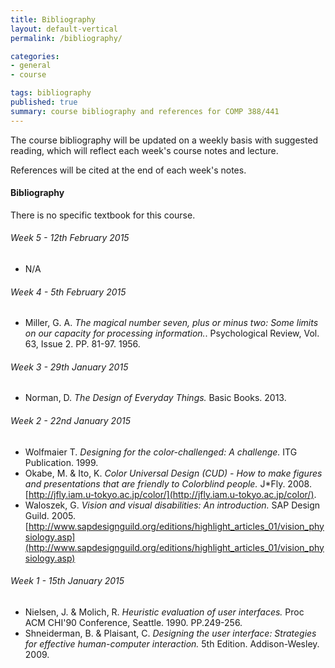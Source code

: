 ```yaml
---
title: Bibliography
layout: default-vertical
permalink: /bibliography/

categories:
- general
- course

tags: bibliography
published: true
summary: course bibliography and references for COMP 388/441
---
```


The course bibliography will be updated on a weekly basis with suggested reading, which will reflect each week's course notes and lecture.

References will be cited at the end of each week's notes.

#### Bibliography

There is no specific textbook for this course.

<!--###### Week 6 - 19th February 2015

  * Card, S.K., Moran, T.P. and Newell, A. *The psychology of human-computer interaction*. Lawrence Erlbaum Associates. 1983. 
  * Holleis, P. et al. *Keystroke-level model for advanced mobile phone interaction.* CHI' 07. New York, USA. 2007.
  * Kieras, D. *Using the Keystroke-Level Model to Estimate Execution Times." 1993. [http://courses.wccnet.edu/~jwithrow/docs/klm.pdf](http://courses.wccnet.edu/~jwithrow/docs/klm.pdf)
  * Krug, S. *Don't make me think, revisited: A common sense approach to web usability.* 3rd Edition. New Riders. 2014. 
  * Nielsen, J. and Pernice, K. *Eyetracking web usability.* New Riders. 2009.
  * Wertheimer, M. *Laws of Organisation in Perceptual Forms.* 1923.-->

###### Week 5 - 12th February 2015

  * N/A

###### Week 4 - 5th February 2015

  * Miller, G. A. *The magical number seven, plus or minus two: Some limits on our capacity for processing information.*. Psychological Review, Vol. 63, Issue 2. PP. 81-97. 1956.

###### Week 3 - 29th January 2015

  * Norman, D. *The Design of Everyday Things.* Basic Books. 2013.

###### Week 2 - 22nd January 2015

  * Wolfmaier T. *Designing for the color-challenged: A challenge.* ITG Publication. 1999.
  * Okabe, M. & Ito, K. *Color Universal Design (CUD) - How to make figures and presentations that are friendly to Colorblind people.* J*Fly. 2008. [http://jfly.iam.u-tokyo.ac.jp/color/](http://jfly.iam.u-tokyo.ac.jp/color/).
  * Waloszek, G. *Vision and visual disabilities: An introduction.* SAP Design Guild. 2005.
    [http://www.sapdesignguild.org/editions/highlight_articles_01/vision_physiology.asp](http://www.sapdesignguild.org/editions/highlight_articles_01/vision_physiology.asp)
    
###### Week 1 - 15th January 2015
 
  * Nielsen, J. & Molich, R. *Heuristic evaluation of user interfaces.* Proc ACM CHI'90 Conference,
Seattle. 1990. PP.249-256. 
  * Shneiderman, B. & Plaisant, C. *Designing the user interface: Strategies for effective human-computer
interaction.* 5th Edition. Addison-Wesley. 2009.


